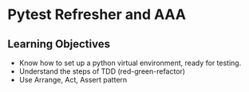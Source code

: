 # Pytest Refresher and AAA

## Learning Objectives

- Know how to set up a python virtual environment, ready for testing.
- Understand the steps of TDD (red-green-refactor)
- Use Arrange, Act, Assert pattern

